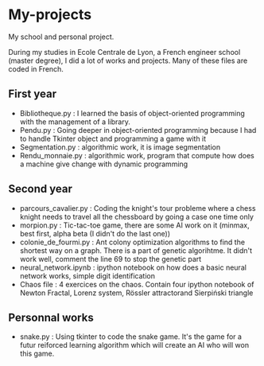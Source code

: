 # My-projects
My school and personal project.

During my studies in Ecole Centrale de Lyon, a French engineer school (master degree), I did a lot of works and projects.
Many of these files are coded in French.

## First year

- Bibliotheque.py : I learned the basis of object-oriented programming with the management of a library.
- Pendu.py : Going deeper in object-oriented programming because I had to handle Tkinter object and programming a game with it
- Segmentation.py : algorithmic work, it is image segmentation
- Rendu_monnaie.py : algorithmic work, program that compute how does a machine give change with dynamic programming

## Second year

- parcours_cavalier.py : Coding the knight's tour probleme where a chess knight needs to travel all the chessboard by going a case one time only
- morpion.py : Tic-tac-toe game, there are some AI work on it (minmax, best first, alpha beta (I didn't do the last one))
- colonie_de_fourmi.py : Ant colony optimization algorithms to find the shortest way on a graph. There is a part of genetic algorihtme. It didn't work well, comment the line 69 to stop the genetic part
- neural_network.ipynb : ipython notebook on how does a basic neural network works, simple digit identification
- Chaos file : 4 exercices on the chaos. Contain four ipython notebook of Newton Fractal, Lorenz system, Rössler attractorand Sierpiński triangle

## Personnal works

- snake.py : Using tkinter to code the snake game. It's the game for a futur reiforced learning algorithm which will create an AI who will won this game.
